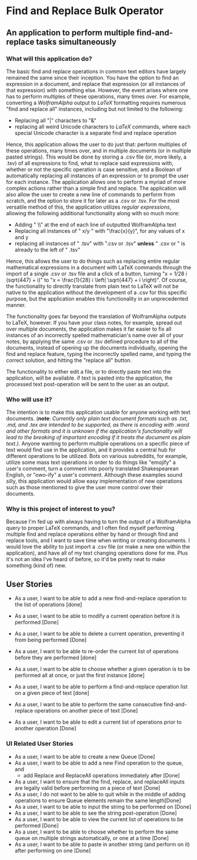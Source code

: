# Find and Replace Bulk Operator

## An application to perform multiple find-and-replace tasks simultaneously

### What will this application do?

The basic find and replace operations in common text editors have largely remained the same since their inception. You have the option to find an expression in a document, and replace that expression (or all instances of that expression) with something else. However, the event arises where one has to perform multiples of these operations, many times over. For example, converting a *WolframAlpha* output to *LaTeX* formatting requires numerous "find and replace all" instances, including but not limited to the following:

- Replacing all "|" characters to "&"
- replacing all weird Unicode characters to *LaTeX* commands, where each special Unicode character is a separate find and replace operation

Hence, this application allows the user to do just that: perform multiples of these operations, many times over, and in multiple documents (or in multiple pasted strings). This would be done by storing a .csv file (or, more likely, a .tsv) of all expressions to find, what to replace said expressions with, whether or not the specific operation is case sensitive, and a Boolean of automatically replacing all instances of an expression or to prompt the user for each instance. The application allows one to perform a myriad of more complex actions rather than a simple find and replace. The application will also allow the user to create a new line of commands to perform from scratch, and the option to store it for later as a .csv or .tsv. For the most versatile method of this, the application utilizes *regular expressions*, allowing the following additional functionality along with so much more:

- Adding " \\\\" at the end of each line of outputted WolframAlpha text
- Replacing all instances of " x/y " with "\frac{x}{y}", for any values of x and y 
- replacing all instances of " .tsv" with ".csv or .tsv" **unless** " .csv or " is already to the left of " .tsv"

Hence, this allows the user to do things such as replacing entire regular mathematical expressions in a document with LaTeX commands through the import of a single .csv or .tsv file and a click of a button, turning "x = 1/28 i (sqrt(447) + i)" to "x = \frac{1}{28} i \left( \sqrt{447} + i \right)". Of course, the functionality to directly translate from plain text to LaTeX will not be native to the application without the development of a .csv for this specific purpose, but the application enables this functionality in an unprecedented manner. 

The functionality goes far beyond the translation of WolframAlpha outputs to LaTeX, however. If you have your class notes, for example, spread out over multiple documents, the application makes it far easier to fix all instances of an incorrectly spelled mathematician's name over all of your notes, by applying the same .csv or .tsv defined procedure to all of the documents, instead of opening up the documents individually, opening the find and replace feature, typing the incorrectly spelled name, and typing the correct solution, and hitting the "replace all" button. 

The functionality to either edit a file, or to directly paste text into the application, will be available. if text is pasted into the application, the processed text post-operation will be sent to the user as an output. 

### Who will use it?

The intention is to make this application usable for anyone working with text documents. (**note**: *Currently only plain text document formats such as .txt, .md, and .tex are intended to be supported, as there is encoding with .word and other formats and it is unknown if the application's functionality will lead to the breaking of important encoding if it treats the document as plain text.)*. Anyone wanting to perform multiple operations on a specific piece of text would find use in the application, and it provides a central hub for different operations to be utilized. Bots on various subreddits, for example, utilize some mass text operations in order to do things like "emojify" a user's comment, turn a comment into poorly translated Shakespearean English, or "owo-ify" a user's comment. Although these examples sound silly, this application would allow easy implementation of new operations such as those mentioned to give the user more control over their documents. 

### Why is this project of interest to you?

Because I'm fed up with always having to turn the output of a WolframAlpha query to proper LaTeX commands, and I often find myself performing multiple find and replace operations either by hand or through find and replace tools, and I want to save time when writing or creating documents. I would love the ability to just import a .csv file (or make a new one within the application), and have all of my text changing operations done for me. Plus it's not an idea I've heard of before, so it'd be pretty neat to make something (kind of) new. 

## User Stories

- As a user, I want to be able to add a new find-and-replace operation to the list of operations [done]

- As a user, I want to be able to modify a current operation before it is performed [Done]
- As a user, I want to be able to delete a current operation, preventing it from being performed [Done]
- As a user, I want to be able to re-order the current list of operations before they are performed [done]
- As a user, I want to be able to choose whether a given operation is to be performed all at once, or just the first instance [done]
- As a user, I want to be able to perform a find-and-replace operation list on a given piece of text [done]
- As a user, I want to be able to perform the same consecutive find-and-replace operations on another piece of text [Done]
- As a user, I want to be able to edit a current list of operations prior to another operation [Done]

### UI Related User Stories

- As a user, I want to be able to create a new Queue [Done]
- As a user, I want to be able to add a new Find operation to the queue, and 
    - add Replace and ReplaceAll operations immediately after [Done]
- As a user, I want to ensure that the find, replace, and replaceAll inputs are legally valid before performing on a piece of text [Done]
- As a user, I do not want to be able to quit while in the middle of adding operations to ensure Queue elements remain the same length[Done]
- As a user, I want to be able to input the string to be performed on [Done]
- As a user, I want to be able to see the string post-operation [Done]
- As a user, I want to be able to view the current list of operations to be performed [Done]
- As a user, I want to be able to choose whether to perform the same queue on multiple strings automatically, or one at a time [Done]
- As a user, I want to be able to paste in another string (and perform on it) after performing on one [Done]
